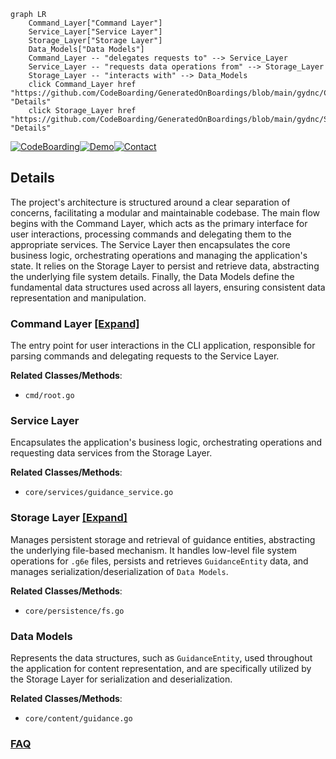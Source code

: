 ```mermaid
graph LR
    Command_Layer["Command Layer"]
    Service_Layer["Service Layer"]
    Storage_Layer["Storage Layer"]
    Data_Models["Data Models"]
    Command_Layer -- "delegates requests to" --> Service_Layer
    Service_Layer -- "requests data operations from" --> Storage_Layer
    Storage_Layer -- "interacts with" --> Data_Models
    click Command_Layer href "https://github.com/CodeBoarding/GeneratedOnBoardings/blob/main/gydnc/Command_Layer.md" "Details"
    click Storage_Layer href "https://github.com/CodeBoarding/GeneratedOnBoardings/blob/main/gydnc/Storage_Layer.md" "Details"
```

[![CodeBoarding](https://img.shields.io/badge/Generated%20by-CodeBoarding-9cf?style=flat-square)](https://github.com/CodeBoarding/CodeBoarding)[![Demo](https://img.shields.io/badge/Try%20our-Demo-blue?style=flat-square)](https://www.codeboarding.org/demo)[![Contact](https://img.shields.io/badge/Contact%20us%20-%20contact@codeboarding.org-lightgrey?style=flat-square)](mailto:contact@codeboarding.org)

## Details

The project's architecture is structured around a clear separation of concerns, facilitating a modular and maintainable codebase. The main flow begins with the Command Layer, which acts as the primary interface for user interactions, processing commands and delegating them to the appropriate services. The Service Layer then encapsulates the core business logic, orchestrating operations and managing the application's state. It relies on the Storage Layer to persist and retrieve data, abstracting the underlying file system details. Finally, the Data Models define the fundamental data structures used across all layers, ensuring consistent data representation and manipulation.

### Command Layer [[Expand]](./Command_Layer.md)
The entry point for user interactions in the CLI application, responsible for parsing commands and delegating requests to the Service Layer.


**Related Classes/Methods**:

- `cmd/root.go`


### Service Layer
Encapsulates the application's business logic, orchestrating operations and requesting data services from the Storage Layer.


**Related Classes/Methods**:

- `core/services/guidance_service.go`


### Storage Layer [[Expand]](./Storage_Layer.md)
Manages persistent storage and retrieval of guidance entities, abstracting the underlying file-based mechanism. It handles low-level file system operations for `.g6e` files, persists and retrieves `GuidanceEntity` data, and manages serialization/deserialization of `Data Models`.


**Related Classes/Methods**:

- `core/persistence/fs.go`


### Data Models
Represents the data structures, such as `GuidanceEntity`, used throughout the application for content representation, and are specifically utilized by the Storage Layer for serialization and deserialization.


**Related Classes/Methods**:

- `core/content/guidance.go`




### [FAQ](https://github.com/CodeBoarding/GeneratedOnBoardings/tree/main?tab=readme-ov-file#faq)